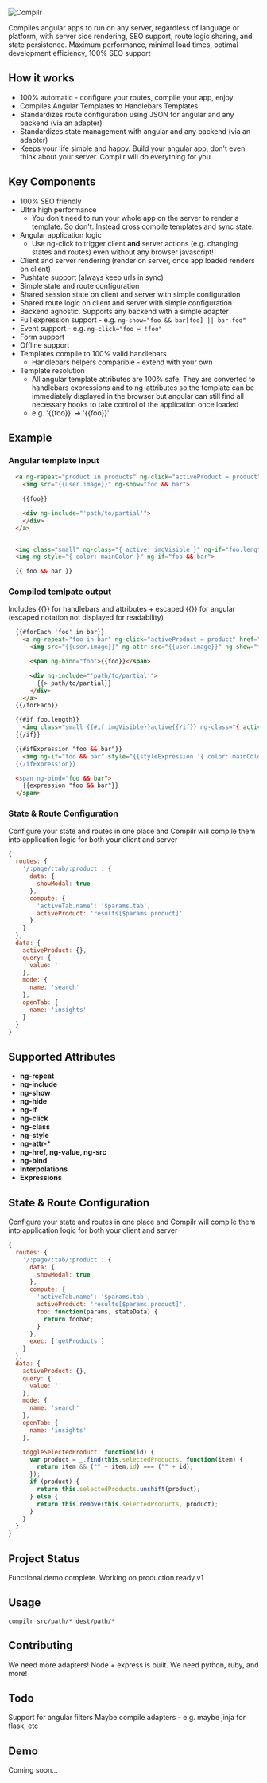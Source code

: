 ![Compilr](http://i.imgur.com/sgvfBB7.png)

Compiles angular apps to run on any server, regardless of language or platform, with server side rendering, SEO support, route logic sharing, and state persistence.
Maximum performance, minimal load times, optimal development efficiency, 100% SEO support

## How it works
* 100% automatic - configure your routes, compile your app, enjoy.
* Compiles Angular Templates to Handlebars Templates
* Standardizes route configuration using JSON for angular and any backend (via an adapter)
* Standardizes state management with angular and any backend (via an adapter)
* Keeps your life simple and happy. Build your angular app, don't even think about
  your server. Compilr will do everything for you

## Key Components
* 100% SEO friendly
* Ultra high performance
  * You don't need to run your whole app on the server to render a template. So don't.
    Instead cross compile templates and sync state.
* Angular application logic
  * Use ng-click to trigger client __and__ server actions
  (e.g. changing states and routes) even without any browser javascript!
* Client and server rendering (render on server, once app loaded renders on client)
* Pushtate support (always keep urls in sync)
* Simple state and route configuration
* Shared session state on client and server with simple configuration
* Shared route logic on client and server with simple configuration
* Backend agnostic. Supports any backend with a simple adapter
* Full expression support - e.g. `ng-show="foo && bar[foo] || bar.foo"`
* Event support - e.g. `ng-click="foo = !foo"`
* Form support
* Offline support
* Templates compile to 100% valid handlebars
  * Handlebars helpers comparible - extend with your own
* Template resolution
  * All angular template attributes are 100% safe. They are converted
    to handlebars expressions and to ng-attributes so the template
    can be immediately displayed in the browser but angular can still
    find all necessary hooks to take control of the application once loaded
  * e.g. '{{foo}}' ➜ '<span ng-bind="foo">{{foo}}<span>'

## Example

### Angular template input
```html
  <a ng-repeat="product in products" ng-click="activeProduct = product">
    <img src="{{user.image}}" ng-show="foo && bar">

    {{foo}}

    <div ng-include="'path/to/partial'">
    </div>
  </a>


  <img class="small" ng-class="{ active: imgVisible }" ng-if="foo.length">
  <img ng-style="{ color: mainColor }" ng-if="foo && bar">

  {{ foo && bar }}

```

### Compiled temlpate output
Includes {{}} for handlebars and attributes + escaped {{}} for angular (escaped notation not displayed for readability)
```html
  {{#forEach 'foo' in bar}}
    <a ng-repeat="foo in bar" ng-click="activeProduct = product" href="?action=activeProduct%3Dproduct">
      <img src="{{user.image}}" ng-attr-src="{{user.image}}" ng-show="foo" {{hbsShow "foo && bar"}}>

      <span ng-bind="foo">{{foo}}</span>

      <div ng-include="'path/to/partial'">
        {{> path/to/partial}}
      </div>
    </a>
  {{/forEach}}

  {{#if foo.length}}
    <img class="small {{#if imgVisible}}active{{/if}} ng-class="{ active: imgVisible }" ng-if="foo.length">
  {{/if}}

  {{#ifExpression "foo && bar"}}
    <img ng-if="foo && bar" style="{{styleExpression '{ color: mainColor }'}}>
  {{/ifExpression}}

  <span ng-bind="foo && bar">
    {{expression "foo && bar"}}
  </span>
```

### State & Route Configuration
Configure your state and routes in one place and Compilr
will compile them into application logic for both your client and server

```javascript
{
  routes: {
    '/:page/:tab/:product': {
      data: {
        showModal: true
      },
      compute: {
        'activeTab.name': '$params.tab',
        activeProduct: 'results[$params.product]'
      }
    }
  },
  data: {
    activeProduct: {},
    query: {
      value: ''
    },
    mode: {
      name: 'search'
    },
    openTab: {
      name: 'insights'
    }
  }
}

```

## Supported Attributes

* **ng-repeat**
* **ng-include**
* **ng-show**
* **ng-hide**
* **ng-if**
* **ng-click**
* **ng-class**
* **ng-style**
* **ng-attr-***
* **ng-href, ng-value, ng-src**
* **ng-bind**
* **Interpolations**
* **Expressions**

## State & Route Configuration
Configure your state and routes in one place and Compilr
will compile them into application logic for both your client and server

```javascript
{
  routes: {
    '/:page/:tab/:product': {
      data: {
        showModal: true
      },
      compute: {
        'activeTab.name': '$params.tab',
        activeProduct: 'results[$params.product]',
        foo: function(params, stateData) {
          return foobar;
        }
      },
      exec: ['getProducts']
    }
  },
  data: {
    activeProduct: {},
    query: {
      value: ''
    },
    mode: {
      name: 'search'
    },
    openTab: {
      name: 'insights'
    },

    toggleSelectedProduct: function(id) {
      var product = _.find(this.selectedProducts, function(item) {
        return item && ("" + item.id) === ("" + id);
      });
      if (product) {
        return this.selectedProducts.unshift(product);
      } else {
        return this.remove(this.selectedProducts, product);
      }
    }
  }
}

```

## Project Status
Functional demo complete. Working on production ready v1

## Usage
`compilr src/path/* dest/path/*`

## Contributing
We need more adapters! Node + express is built. We need python, ruby, and more!

## Todo
Support for angular filters
Maybe compile adapters - e.g. maybe jinja for flask, etc

## Demo
Coming soon...
